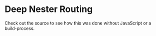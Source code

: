 # Deep Nester Routing

Check out the source to see how this was done without JavaScript or a build-process.

